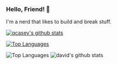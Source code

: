 ### Hello, Friend! 👋

I'm a nerd that likes to build and break stuff.

[![qcasey's github stats](https://github-readme-stats.vercel.app/api?username=davidandradeduarte)](https://github.com/davidandradeduarte)

[![Top Languages](https://github-readme-stats.vercel.app/api/top-langs/?username=davidandradeduarte&exclude_repo=freecodecamp,davidandradeduarte.github.io,barra-parking,php-fe-interview-sample,davidandradeduarte.github.io.hugo)](https://github.com/davidandradeduarte)

![Top Languages](https://github-readme-stats.vercel.app/api/top-langs/?username=davidandradeduarte&hide=html)
![david's github stats](https://github-readme-stats.vercel.app/api?username=davidandradeduarte&show_icons=true&count_private=true&line_height=40&exclude_repo=freecodecamp,davidandradeduarte.github.io,barra-parking,php-fe-interview-sample,davidandradeduarte.github.io.hugo)
